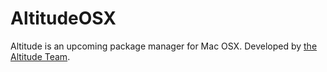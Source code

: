 # AltitudeOSX
Altitude is an upcoming package manager for Mac OSX. Developed by [the Altitude Team](https://twitter.com/AltitudeTeamOS). 
